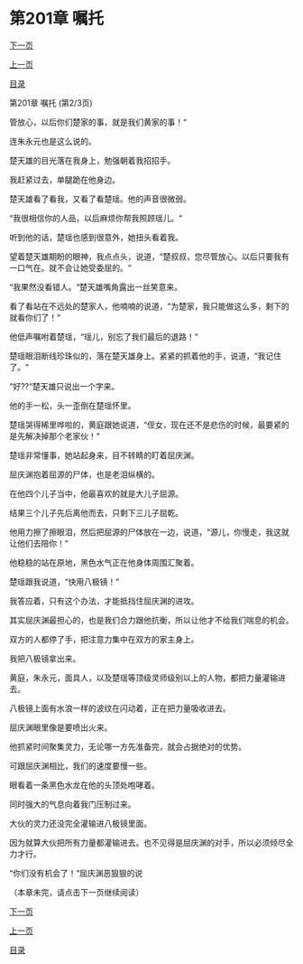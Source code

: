 <h1>第201章   嘱托</h1>
            <div><p><a href="./0602_%E7%AC%AC201%E7%AB%A0_%E5%98%B1%E6%89%98.md">下一页</a></p><p><a href="./0600_%E7%AC%AC201%E7%AB%A0_%E5%98%B1%E6%89%98.md">上一页</a></p><p><a href="../">目录</a></p></div>
            <div><p>第201章   嘱托 (第2/3页)</p><p>管放心，以后你们楚家的事，就是我们黄家的事！“</p><p>连朱永元也是这么说的。</p><p>楚天雄的目光落在我身上，勉强朝着我招招手。</p><p>我赶紧过去，单腿跪在他身边。</p><p>楚天雄看了看我，又看了看楚瑶。他的声音很微弱。</p><p>“我很相信你的人品，以后麻烦你帮我照顾瑶儿。“</p><p>听到他的话，楚瑶也感到很意外，她扭头看着我。</p><p>望着楚天雄期盼的眼神，我点点头，说道，“楚叔叔，您尽管放心。以后只要我有一口气在。就不会让她受委屈的。“</p><p>“我果然没看错人。“楚天雄嘴角露出一丝笑意来。</p><p>看了看站在不远处的楚家人，他喃喃的说道，“为楚家，我只能做这么多，剩下的就看你们了！“</p><p>他低声嘱咐着楚瑶，“瑶儿，别忘了我们最后的退路！“</p><p>楚瑶眼泪断线珍珠似的，落在楚天雄身上。紧紧的抓着他的手，说道，“我记住了。“</p><p>“好??“楚天雄只说出一个字来。</p><p>他的手一松，头一歪倒在楚瑶怀里。</p><p>楚瑶哭得稀里哗啦的，黄庭跟她说道，“侄女，现在还不是悲伤的时候，最要紧的是先解决掉那个老家伙！“</p><p>楚瑶非常懂事，她站起身来，目不转睛的盯着屈庆渊。</p><p>屈庆渊抱着屈源的尸体，也是老泪纵横的。</p><p>在他四个儿子当中，他最喜欢的就是大儿子屈源。</p><p>结果三个儿子先后离他而去，只剩下三儿子屈乾。</p><p>他用力擦了擦眼泪，然后把屈源的尸体放在一边，说道，“源儿，你慢走，我这就让他们去陪你！“</p><p>他稳稳的站在原地，黑色水气正在他身体周围汇聚着。</p><p>楚瑶跟我说道，“快用八极镜！“</p><p>我答应着，只有这个办法，才能抵挡住屈庆渊的进攻。</p><p>其实屈庆渊最担心的，也是我们合力跟他抗衡，所以让他才不给我们喘息的机会。</p><p>双方的人都停了手，把注意力集中在双方的家主身上。</p><p>我把八极镜拿出来。</p><p>黄庭，朱永元，面具人，以及楚瑶等顶级灵师级别以上的人物，都把力量灌输进去。</p><p>八极镜上面有水浪一样的波纹在闪动着，正在把力量吸收进去。</p><p>屈庆渊眼里像是要喷出火来。</p><p>他抓紧时间聚集灵力，无论哪一方先准备完，就会占据绝对的优势。</p><p>可跟屈庆渊相比，我们的速度要慢一些。</p><p>眼看着一条黑色水龙在他的头顶处咆哮着。</p><p>同时强大的气息向着我门压制过来。</p><p>大伙的灵力还没完全灌输进八极镜里面。</p><p>因为就算大伙把所有力量都灌输进去。也不见得是屈庆渊的对手，所以必须倾尽全力才行。</p><p>“你们没有机会了！“屈庆渊恶狠狠的说</p><p>（本章未完，请点击下一页继续阅读）</p></div>
            <div><p><a href="./0602_%E7%AC%AC201%E7%AB%A0_%E5%98%B1%E6%89%98.md">下一页</a></p><p><a href="./0600_%E7%AC%AC201%E7%AB%A0_%E5%98%B1%E6%89%98.md">上一页</a></p><p><a href="../">目录</a></p></div>